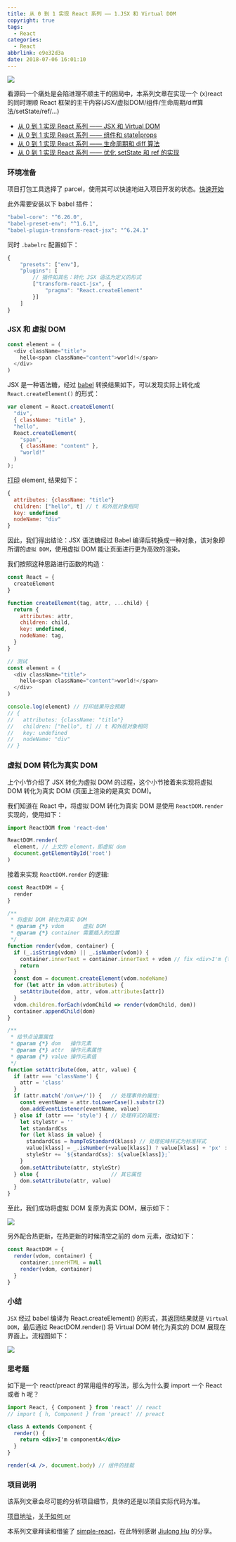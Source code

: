 ```yaml
---
title: 从 0 到 1 实现 React 系列 —— 1.JSX 和 Virtual DOM
copyright: true
tags:
  - React
categories:
  - React
abbrlink: e9e32d3a
date: 2018-07-06 16:01:10
---
```


![](http://oqhtscus0.bkt.clouddn.com/9c461a61924ed0fecb6024a256671251.jpg-muyy)

看源码一个痛处是会陷进理不顺主干的困局中，本系列文章在实现一个 (x)react 的同时理顺 React 框架的主干内容(JSX/虚拟DOM/组件/生命周期/diff算法/setState/ref/...)

<!--more-->

* [从 0 到 1 实现 React 系列 —— JSX 和 Virtual DOM](https://github.com/MuYunyun/blog/issues/24)
* [从 0 到 1 实现 React 系列 —— 组件和 state|props](https://github.com/MuYunyun/blog/issues/25)
* [从 0 到 1 实现 React 系列 —— 生命周期和 diff 算法](https://github.com/MuYunyun/blog/issues/26)
* [从 0 到 1 实现 React 系列 —— 优化 setState 和 ref 的实现](https://github.com/MuYunyun/blog/issues/27)

### 环境准备

项目打包工具选择了 parcel，使用其可以快速地进入项目开发的状态。[快速开始](https://parceljs.org/getting_started.html)

此外需要安装以下 babel 插件：

```js
"babel-core": "^6.26.0",
"babel-preset-env": "^1.6.1",
"babel-plugin-transform-react-jsx": "^6.24.1"
```

同时 `.babelrc` 配置如下：

```js
{
    "presets": ["env"],
    "plugins": [
        // 插件如其名：转化 JSX 语法为定义的形式
        ["transform-react-jsx", {
            "pragma": "React.createElement"
        }]
    ]
}
```

### JSX 和 虚拟 DOM

```js
const element = (
  <div className="title">
    hello<span className="content">world!</span>
  </div>
)
```

JSX 是一种语法糖，经过 [babel](https://babeljs.io/en/repl) 转换结果如下，可以发现实际上转化成 `React.createElement()` 的形式：

```js
var element = React.createElement(
  "div",
  { className: "title" },
  "hello",
  React.createElement(
    "span",
    { className: "content" },
    "world!"
  )
);
```

[打印](https://preactjs.com/repl) element, 结果如下：

```js
{
  attributes: {className: "title"}
  children: ["hello", t] // t 和外层对象相同
  key: undefined
  nodeName: "div"
}
```

因此，我们得出结论：JSX 语法糖经过 Babel 编译后转换成一种对象，该对象即所谓的`虚拟 DOM`，使用虚拟 DOM 能让页面进行更为高效的渲染。

我们按照这种思路进行函数的构造：

```js
const React = {
  createElement
}

function createElement(tag, attr, ...child) {
  return {
    attributes: attr,
    children: child,
    key: undefined,
    nodeName: tag,
  }
}

// 测试
const element = (
  <div className="title">
    hello<span className="content">world!</span>
  </div>
)

console.log(element) // 打印结果符合预期
// {
//   attributes: {className: "title"}
//   children: ["hello", t] // t 和外层对象相同
//   key: undefined
//   nodeName: "div"
// }
```

### 虚拟 DOM 转化为真实 DOM

上个小节介绍了 JSX 转化为虚拟 DOM 的过程，这个小节接着来实现将虚拟 DOM 转化为真实 DOM (页面上渲染的是真实 DOM)。

我们知道在 React 中，将虚拟 DOM 转化为真实 DOM 是使用 `ReactDOM.render` 实现的，使用如下：

```js
import ReactDOM from 'react-dom'

ReactDOM.render(
  element, // 上文的 element，即虚拟 dom
  document.getElementById('root')
)
```

接着来实现 `ReactDOM.render` 的逻辑:

```js
const ReactDOM = {
  render
}

/**
 * 将虚拟 DOM 转化为真实 DOM
 * @param {*} vdom      虚拟 DOM
 * @param {*} container 需要插入的位置
 */
function render(vdom, container) {
  if (_.isString(vdom) || _.isNumber(vdom)) {
    container.innerText = container.innerText + vdom // fix <div>I'm {this.props.name}</div>
    return
  }
  const dom = document.createElement(vdom.nodeName)
  for (let attr in vdom.attributes) {
    setAttribute(dom, attr, vdom.attributes[attr])
  }
  vdom.children.forEach(vdomChild => render(vdomChild, dom))
  container.appendChild(dom)
}

/**
 * 给节点设置属性
 * @param {*} dom   操作元素
 * @param {*} attr  操作元素属性
 * @param {*} value 操作元素值
 */
function setAttribute(dom, attr, value) {
  if (attr === 'className') {
    attr = 'class'
  }
  if (attr.match('/on\w+/')) {   // 处理事件的属性:
    const eventName = attr.toLowerCase().substr(2)
    dom.addEventListener(eventName, value)
  } else if (attr === 'style') { // 处理样式的属性:
    let styleStr = ''
    let standardCss
    for (let klass in value) {
      standardCss = humpToStandard(klass) // 处理驼峰样式为标准样式
      value[klass] = _.isNumber(+value[klass]) ? value[klass] + 'px' : value[klass] // style={{ className: '20' || '20px' }}>
      styleStr += `${standardCss}: ${value[klass]};`
    }
    dom.setAttribute(attr, styleStr)
  } else {                       // 其它属性
    dom.setAttribute(attr, value)
  }
}
```

至此，我们成功将虚拟 DOM 复原为真实 DOM，展示如下：

![](http://oqhtscus0.bkt.clouddn.com/a898514bd3d08df4366e5ceb7843cddf.jpg-400)

另外配合热更新，在热更新的时候清空之前的 dom 元素，改动如下：

```js
const ReactDOM = {
  render(vdom, container) {
    container.innerHTML = null
    render(vdom, container)
  }
}
```

### 小结

`JSX` 经过 babel 编译为 React.createElement() 的形式，其返回结果就是 `Virtual DOM`，最后通过 ReactDOM.render() 将 Virtual DOM 转化为真实的 DOM 展现在界面上。流程图如下：

![](http://oqhtscus0.bkt.clouddn.com/5e451855ccc9017708b57164f9e221c6.jpg-400)

### 思考题

如下是一个 react/preact 的常用组件的写法，那么为什么要 import 一个 React 或者 h 呢？

```jsx
import React, { Component } from 'react' // react
// import { h, Component } from 'preact' // preact

class A extends Component {
  render() {
    return <div>I'm componentA</div>
  }
}

render(<A />, document.body) // 组件的挂载
```

### 项目说明

该系列文章会尽可能的分析项目细节，具体的还是以项目实际代码为准。

[项目地址](https://github.com/MuYunyun/cpreact)，[关于如何 pr](https://github.com/MuYunyun/cpreact/blob/master/.github/PULL_REQUEST_TEMPLATE.md)

本系列文章拜读和借鉴了 [simple-react](https://github.com/hujiulong/simple-react)，在此特别感谢 [Jiulong Hu](https://github.com/hujiulong) 的分享。